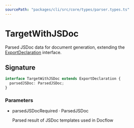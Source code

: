 ```yaml
---
sourcePath: "packages/cli/src/core/types/parser.types.ts"
---
```


# TargetWithJSDoc

Parsed JSDoc data for document generation, extending the [ExportDeclaration](/en/reference/cli/Parser/ExportDeclaration) interface.

## Signature

```typescript
interface TargetWithJSDoc extends ExportDeclaration {
  parsedJSDoc: ParsedJSDoc;
}
```

### Parameters

<ul class="post-parameters-ul">
  <li class="post-parameters-li post-parameters-li-root">
    <span class="post-parameters--name">parsedJSDoc</span><span class="post-parameters--required">Required</span> · <span class="post-parameters--type">ParsedJSDoc</span>
    <br/>
    <p class="post-parameters--description">Parsed result of JSDoc templates used in Docflow</p>
  </li>
</ul>

